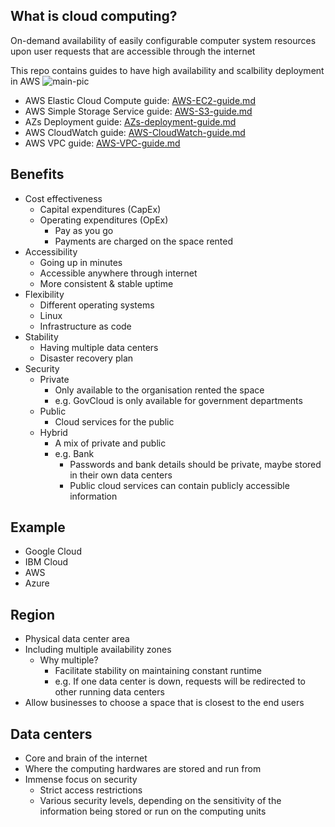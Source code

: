 ## What is cloud computing?  
On-demand availability of easily configurable computer system resources upon user requests that are accessible through the internet

This repo contains guides to have high availability and scalbility deployment in AWS
![main-pic](images/ASG_CloudWatch_and_app_vpc)
- AWS Elastic Cloud Compute guide: [AWS-EC2-guide.md](AWS-EC2-guide.md)
- AWS Simple Storage Service guide: [AWS-S3-guide.md](AWS-S3-guide.md)
- AZs Deployment guide: [AZs-deployment-guide.md](AZs-deployment-guide.md)
- AWS CloudWatch guide: [AWS-CloudWatch-guide.md](AWS-CloudWatch-guide.md)  
- AWS VPC guide: [AWS-VPC-guide.md](AWS-VPC-guide.md)

## Benefits

- Cost effectiveness
    - Capital expenditures (CapEx)
    - Operating expenditures (OpEx)
        - Pay as you go
        - Payments are charged on the space rented
- Accessibility
    - Going up in minutes 
    - Accessible anywhere through internet
    - More consistent & stable uptime
- Flexibility
    - Different operating systems
    - Linux
    - Infrastructure as code
- Stability
    - Having multiple data centers
    - Disaster recovery plan      
- Security
    - Private
        - Only available to the organisation rented the space
        - e.g. GovCloud is only available for government departments
    - Public
        - Cloud services for the public
    - Hybrid
        - A mix of private and public
        - e.g. Bank 
            - Passwords and bank details should be private, maybe stored in their own data centers
            - Public cloud services can contain publicly accessible information
        
## Example
- Google Cloud 
- IBM Cloud
- AWS
- Azure

## Region
- Physical data center area
- Including multiple availability zones
    - Why multiple?
        - Facilitate stability on maintaining constant runtime
        - e.g. If one data center is down, requests will be redirected to other running data centers
- Allow businesses to choose a space that is closest to the end users

## Data centers
- Core and brain of the internet
- Where the computing hardwares are stored and run from
- Immense focus on security
    - Strict access restrictions
    - Various security levels, depending on the sensitivity of the information being stored or run on the computing units
    
